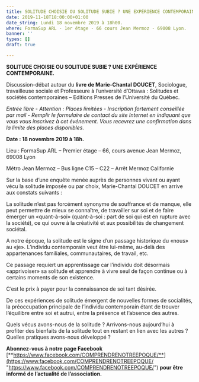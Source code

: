 ```yaml
---
title: SOLITUDE CHOISIE OU SOLITUDE SUBIE ? UNE EXPÉRIENCE CONTEMPORAINE.
date: 2019-11-18T18:00:00+01:00
date_string: Lundi 18 novembre 2019 à 18h00.
where: FormaSup ARL - 1er étage - 66 cours Jean Mermoz - 69008 Lyon.
banner: ''
types: []
draft: true

---
```

**SOLITUDE CHOISIE OU SOLITUDE SUBIE ? UNE EXPÉRIENCE CONTEMPORAINE.**

Discussion-débat autour du **livre de Marie-Chantal DOUCET**, Sociologue, travailleuse sociale et Professeure à l’université d’Ottawa : Solitudes et sociétés contemporaines – Editions Presses de l’Université du Québec.

_Entrée libre - Attention : Places limitées - Inscription fortement conseillée par mail - Remplir le formulaire de contact du site Internet en indiquant que vous vous inscrivez à cet événement. Vous recevrez une confirmation dans la limite des places disponibles._

**Date : 18 novembre 2019 à 18h.**

Lieu : FormaSup ARL – Premier étage – 66, cours avenue Jean Mermoz, 69008 Lyon

Métro Jean Mermoz – Bus ligne C15 – C22 – Arrêt Mermoz Californie

Sur la base d’une enquête menée auprès de personnes vivant ou ayant vécu la solitude imposée ou par choix, Marie-Chantal DOUCET en arrive aux constats suivants :

La solitude n’est pas forcément synonyme de souffrance et de manque, elle peut permettre de mieux se connaître, de travailler sur soi et de faire émerger un «quant-à-soi» (quant-à-soi : part de soi qui est en rupture avec la société), ce qui ouvre à la créativité et aux possibilités de changement sociétal.

A notre époque, la solitude est le signe d’un passage historique du «nous» au «je». L’individu contemporain veut être lui-même, au-delà des appartenances familiales, communautaires, de travail, etc.

Ce passage requiert un apprentissage car l’individu doit désormais «apprivoiser» sa solitude et apprendre à vivre seul de façon continue ou à certains moments de son existence.

C’est le prix à payer pour la connaissance de soi tant désirée.

De ces expériences de solitude émergent de nouvelles formes de socialités, la préoccupation principale de l’individu contemporain étant de trouver l’équilibre entre soi et autrui, entre la présence et l’absence des autres.

Quels vécus avons-nous de la solitude ? Arrivons-nous aujourd’hui à profiter des bienfaits de la solitude tout en restant en lien avec les autres ? Quelles pratiques avons-nous développé ?

**Abonnez-vous à notre page Facebook** [**https://www.facebook.com/COMPRENDRENOTREEPOQUE/**](https://www.facebook.com/COMPRENDRENOTREEPOQUE/ "https://www.facebook.com/COMPRENDRENOTREEPOQUE/") **pour être informé de l’actualité de l’association.**